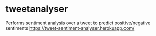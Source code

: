 # tweetanalyser
Performs sentiment analysis over a tweet to predict positive/negative sentiments
https://tweet-sentiment-analyser.herokuapp.com/
